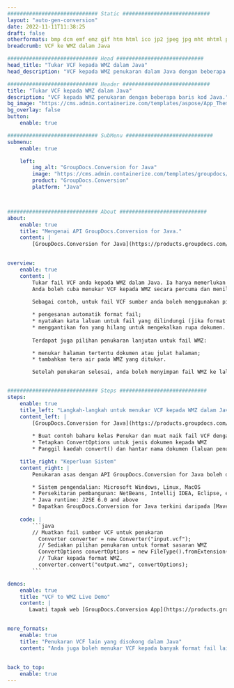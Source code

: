 ```yaml
---
############################# Static ############################
layout: "auto-gen-conversion"
date: 2022-11-11T11:38:25
draft: false
otherformats: bmp dcm emf emz gif htm html ico jp2 jpeg jpg mht mhtml png psb psd svg svgz tga tif tiff webp wmf wmz
breadcrumb: VCF ke WMZ dalam Java

############################# Head ############################
head_title: "Tukar VCF kepada WMZ dalam Java"
head_description: "VCF kepada WMZ penukaran dalam Java dengan beberapa baris kod. Tukar lebih 160 format fail menggunakan API penukaran dokumen GroupDocs untuk Java"

############################# Header ############################
title: "Tukar VCF kepada WMZ dalam Java"
description: "VCF kepada WMZ penukaran dengan beberapa baris kod Java."
bg_image: "https://cms.admin.containerize.com/templates/aspose/App_Themes/V3/images/bg/header1.png"
bg_overlay: false
button:
    enable: true

############################# SubMenu ############################
submenu:
    enable: true

    left:
        img_alt: "GroupDocs.Conversion for Java"
        image: "https://cms.admin.containerize.com/templates/groupdocs/images/product-logos/90x90-noborder/groupdocs-conversion-java.png"
        product: "GroupDocs.Conversion"
        platform: "Java"



############################# About ############################
about:
    enable: true
    title: "Mengenai API GroupDocs.Conversion for Java."
    content: |
        [GroupDocs.Conversion for Java](https://products.groupdocs.com/conversion/java/) ialah API penukaran format fail lanjutan untuk menukar antara imej popular dan format dokumen seperti Microsoft Office, OpenDocument, PDF, HTML, e-mel, CAD. dan banyak lagi dengan hanya beberapa baris kod. API asli secara automatik mengesan format dokumen asal dan menawarkan banyak pilihan untuk menyesuaikan dokumen yang ditukar. Bersama-sama dengan fungsi mengekstrak maklumat daripada dokumen, ia juga menyokong caching hasil penukaran ke cakera tempatan secara lalai. Walau bagaimanapun, sebarang jenis storan cache boleh disokong dengan melaksanakan antara muka yang sesuai - Amazon S3, Dropbox, Google Drive, Windows Azure, Reddis atau mana-mana yang lain.
    

overview:
    enable: true
    content: |
        Tukar fail VCF anda kepada WMZ dalam Java. Ia hanya memerlukan beberapa baris kod Java pada mana-mana platform pilihan anda, seperti Windows, Linux, macOS.
        Anda boleh cuba menukar VCF kepada WMZ secara percuma dan menilai kualiti hasil penukaran. Bersama-sama dengan skrip penukaran fail mudah, anda boleh mencuba pilihan yang lebih canggih untuk memuatkan fail sumber VCF dan menyimpan output WMZ. 
        
        Sebagai contoh, untuk fail VCF sumber anda boleh menggunakan pilihan pemuatan berikut:

        * pengesanan automatik format fail;
        * nyatakan kata laluan untuk fail yang dilindungi (jika format fail menyokongnya);
        * menggantikan fon yang hilang untuk mengekalkan rupa dokumen.
        
        Terdapat juga pilihan penukaran lanjutan untuk fail WMZ:

        * menukar halaman tertentu dokumen atau julat halaman;
        * tambahkan tera air pada WMZ yang ditukar.

        Setelah penukaran selesai, anda boleh menyimpan fail WMZ ke laluan fail setempat anda atau ke mana-mana storan pihak ketiga seperti FTP, Amazon S3, Google Drive, Dropbox dll. Sila ambil perhatian - untuk menukar VCF kepada WMZ, anda tidak perlu memasang sebarang perisian tambahan, seperti MS Office, Open Office, Adobe Acrobat Reader dsb.


############################# Steps ############################
steps:
    enable: true
    title_left: "Langkah-langkah untuk menukar VCF kepada WMZ dalam Java"
    content_left: |
        [GroupDocs.Conversion for Java](https://products.groupdocs.com/conversion/java/) membenarkan pembangun menukar fail VCF kepada WMZ dengan mudah dengan beberapa baris kod.
        
        * Buat contoh baharu kelas Penukar dan muat naik fail VCF dengan laluan penuh
        * Tetapkan ConvertOptions untuk jenis dokumen kepada WMZ
        * Panggil kaedah convert() dan hantar nama dokumen (laluan penuh) dan format (WMZ) sebagai parameter

    title_right: "Keperluan Sistem"
    content_right: |
        Penukaran asas dengan API GroupDocs.Conversion for Java boleh dilakukan dengan hanya beberapa baris kod. API kami disokong pada semua platform dan sistem pengendalian utama. Sebelum melaksanakan kod di bawah, pastikan anda mempunyai prasyarat berikut dipasang pada sistem anda.

        * Sistem pengendalian: Microsoft Windows, Linux, MacOS
        * Persekitaran pembangunan: NetBeans, Intellij IDEA, Eclipse, etc.
        * Java runtime: J2SE 6.0 and above
        * Dapatkan GroupDocs.Conversion for Java terkini daripada [Maven](https://repository.groupdocs.com/webapp/#/artifacts/browse/tree/General/repo/com/groupdocs/groupdocs-conversion)
         
    code: |
        ```java    
        // Muatkan fail sumber VCF untuk penukaran
          Converter converter = new Converter("input.vcf");
          // Sediakan pilihan penukaran untuk format sasaran WMZ
          ConvertOptions convertOptions = new FileType().fromExtension("wmz").getConvertOptions();
          // Tukar kepada format WMZ.
          converter.convert("output.wmz", convertOptions);
        ```

demos:
    enable: true
    title: "VCF to WMZ Live Demo"
    content: |
       Lawati tapak web [GroupDocs.Conversion App](https://products.groupdocs.app/conversion/family) kami dan cuba VCF kepada WMZ penukaran sekarang. Demo percuma mempunyai faedah berikut
          

more_formats:
    enable: true
    title: "Penukaran VCF lain yang disokong dalam Java"
    content: "Anda juga boleh menukar VCF kepada banyak format fail lain. Sila lihat senarai di bawah."
       
       
back_to_top:
    enable: true
---
```

